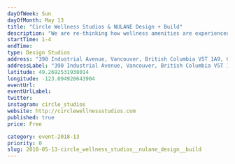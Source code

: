 ```yaml
---
dayOfWeek: Sun
dayOfMonth: May 13
title: "Circle Wellness Studios & NULANE Design + Build"
description: "We are re-thinking how wellness amenities are experienced at home and in businesses. We design and build custom wellness experiences with a combination of ancient wisdom and modern building technology to make our installations inviting, efficient, and sustainable. We use natural materials and elements such as salt, crystal, charcoal, wood, stone, heat, air, and water. "
startTime: 1-4
endTime: 
type: Design Studios
address: "390 Industrial Avenue, Vancouver, British Columbia V5T 1A9, Canada, Vancouver, BC, Canada"
addressLabel: "390 Industrial Avenue, Vancouver, British Columbia V5T 1A9, Canada"
latitude: 49.2692531938014
longitude: -123.094920643904
eventUrl: 
eventUrlLabel: 
twitter: 
instagram: circle_studios
website: http://circlewellnessstudios.com
published: true
price: Free

category: event-2018-13
priority: 0
slug: 2018-05-13-circle_wellness_studios__nulane_design__build
---
```

